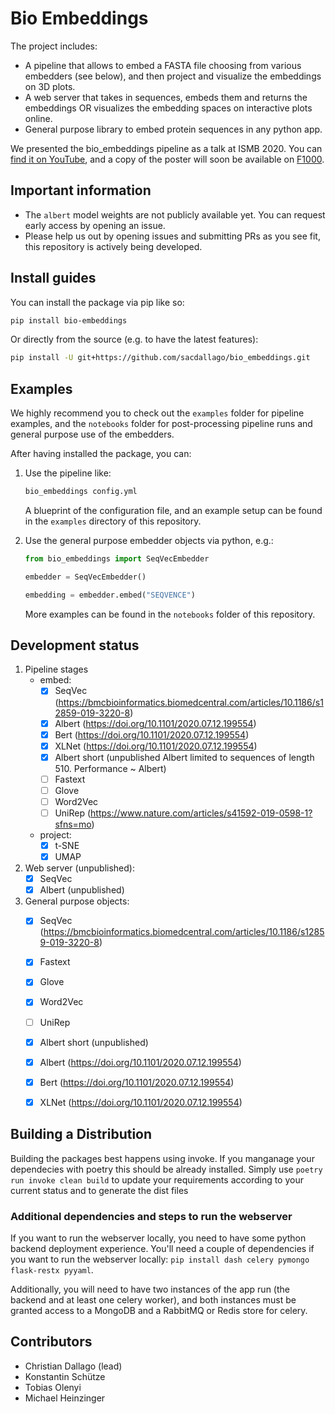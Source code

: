 # Bio Embeddings
The project includes:

- A pipeline that allows to embed a FASTA file choosing from various embedders (see below), and then project and visualize the embeddings on 3D plots.
- A web server that takes in sequences, embeds them and returns the embeddings OR visualizes the embedding spaces on interactive plots online.
- General purpose library to embed protein sequences in any python app.

We presented the bio_embeddings pipeline as a talk at ISMB 2020. You can [find it on YouTube](https://www.youtube.com/watch?v=NucUA0QiOe0&feature=youtu.be), and a copy of the poster will soon be available on [F1000](https://f1000research.com/).

## Important information

- The `albert` model weights are not publicly available yet. You can request early access by opening an issue.
- Please help us out by opening issues and submitting PRs as you see fit, this repository is actively being developed.

## Install guides

You can install the package via pip like so:

```bash
pip install bio-embeddings
```

Or directly from the source (e.g. to have the latest features):

```bash
pip install -U git+https://github.com/sacdallago/bio_embeddings.git
```

## Examples

We highly recommend you to check out the `examples` folder for pipeline examples, and the `notebooks` folder for post-processing pipeline runs and general purpose use of the embedders.

After having installed the package, you can:

1. Use the pipeline like:

    ```bash
    bio_embeddings config.yml
    ```

    A blueprint of the configuration file, and an example setup can be found in the `examples` directory of this repository.

1. Use the general purpose embedder objects via python, e.g.:

    ```python
    from bio_embeddings import SeqVecEmbedder

    embedder = SeqVecEmbedder()

    embedding = embedder.embed("SEQVENCE")
    ```

    More examples can be found in the `notebooks` folder of this repository.

## Development status

1. Pipeline stages
    - embed:
        - [x] SeqVec (https://bmcbioinformatics.biomedcentral.com/articles/10.1186/s12859-019-3220-8)
        - [x] Albert (https://doi.org/10.1101/2020.07.12.199554)
        - [x] Bert (https://doi.org/10.1101/2020.07.12.199554)
        - [x] XLNet (https://doi.org/10.1101/2020.07.12.199554)
        - [x] Albert short (unpublished Albert limited to sequences of length 510. Performance ~ Albert)
        - [ ] Fastext
        - [ ] Glove
        - [ ] Word2Vec
        - [ ] UniRep (https://www.nature.com/articles/s41592-019-0598-1?sfns=mo)
    - project:
        - [x] t-SNE
        - [x] UMAP
    
1. Web server (unpublished):
    - [x] SeqVec
    - [x] Albert (unpublished)

1. General purpose objects:
    - [x] SeqVec (https://bmcbioinformatics.biomedcentral.com/articles/10.1186/s12859-019-3220-8)
    - [x] Fastext
    - [x] Glove
    - [x] Word2Vec
    - [ ] UniRep
    - [x] Albert short (unpublished)
    - [x] Albert (https://doi.org/10.1101/2020.07.12.199554)
    - [x] Bert (https://doi.org/10.1101/2020.07.12.199554)
    - [x] XLNet (https://doi.org/10.1101/2020.07.12.199554)


## Building a Distribution
Building the packages best happens using invoke.
If you manganage your dependecies with poetry this should be already installed.
Simply use `poetry run invoke clean build` to update your requirements according to your current status
and to generate the dist files

### Additional dependencies and steps to run the webserver

If you want to run the webserver locally, you need to have some python backend deployment experience.
You'll need a couple of dependencies if you want to run the webserver locally: `pip install dash celery pymongo flask-restx pyyaml`.

Additionally, you will need to have two instances of the app run (the backend and at least one celery worker), and both instances must be granted access to a MongoDB and a RabbitMQ or Redis store for celery.

## Contributors

- Christian Dallago (lead)
- Konstantin Schütze
- Tobias Olenyi
- Michael Heinzinger
